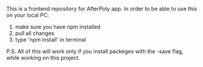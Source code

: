 This is a frontend repository for AfterPoly app.
In order to be able to use this on your local PC:
1) make sure you have npm installed
2) pull all changes 
3) type 'npm install' in terminal

P.S.
All of this will work only if you install packeges with the -save flag, while working on this project.